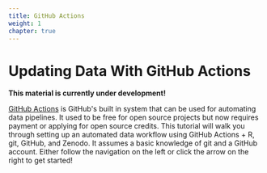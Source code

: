 ```yaml
---
title: GitHub Actions
weight: 1
chapter: true
---
```


# Updating Data With GitHub Actions

**This material is currently under development!**

[GitHub Actions](https://github.com/features/actions) is GitHub's built in system that can be used for automating data pipelines. 
It used to be free for open source projects but now requires payment or applying for open source credits. This tutorial will walk you through setting up an automated data workflow using GitHub Actions + R, git, GitHub, and Zenodo. It assumes a basic knowledge of git and a GitHub account. Either follow the navigation on the left or click the arrow on the right to get started!

